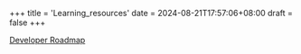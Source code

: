 +++
title = 'Learning_resources'
date = 2024-08-21T17:57:06+08:00
draft = false
+++

[Developer Roadmap](https://roadmap.sh/)
